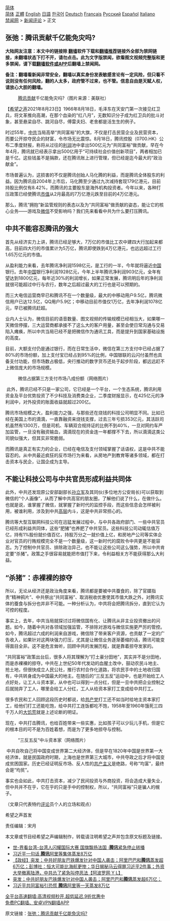  <!-- 面包屑导航 --> <div class="breadcrumb"><!-- GTranslate: https://gtranslate.io/ -->  <div class="switcher notranslate">  <div class="selected">  <a href="#" onclick="return false;"> 简体</a>  </div>  <div class="option">  <a href="https://www.bannedbook.org" onclick="doGTranslate('zh-CN|zh-CN');jQuery('div.switcher div.selected a').html(jQuery(this).html());return false;" title="简体中文" class="nturl selected"> 简体</a>  <a href="https://www.bannedbook.org/zh-tw/" onclick="doGTranslate('zh-CN|zh-TW');jQuery('div.switcher div.selected a').html(jQuery(this).html());return false;" title="繁體中文" class="nturl"> 正體</a>  <a href="https://www.bannedbook.org/en/" onclick="doGTranslate('zh-CN|en');jQuery('div.switcher div.selected a').html(jQuery(this).html());return false;" title="English" class="nturl"> English</a>  <a href="https://www.bannedbook.org/ja/" onclick="doGTranslate('zh-CN|ja');jQuery('div.switcher div.selected a').html(jQuery(this).html());return false;" title="日本語" class="nturl"> 日語</a>  <a href="https://www.bannedbook.org/ko/" onclick="doGTranslate('zh-CN|ko');jQuery('div.switcher div.selected a').html(jQuery(this).html());return false;" title="한국어" class="nturl"> 한국어</a>  <a href="https://www.bannedbook.org/de/" onclick="doGTranslate('zh-CN|de');jQuery('div.switcher div.selected a').html(jQuery(this).html());return false;" title="Deutsch" class="nturl"> Deutsch</a>  <a href="https://www.bannedbook.org/fr/" onclick="doGTranslate('zh-CN|fr');jQuery('div.switcher div.selected a').html(jQuery(this).html());return false;" title="Français" class="nturl"> Français</a>  <a href="https://www.bannedbook.org/ru/" onclick="doGTranslate('zh-CN|ru');jQuery('div.switcher div.selected a').html(jQuery(this).html());return false;" title="Русский" class="nturl"> Русский</a>  <a href="https://www.bannedbook.org/es/" onclick="doGTranslate('zh-CN|es');jQuery('div.switcher div.selected a').html(jQuery(this).html());return false;" title="Español" class="nturl"> Español</a>  <a href="https://www.bannedbook.org/it/" onclick="doGTranslate('zh-CN|it');jQuery('div.switcher div.selected a').html(jQuery(this).html());return false;" title="Italiano" class="nturl"> Italiano</a>  </div>  </div>      <div class='breadcrumb-sub'><!-- Breadcrumb NavXT 6.3.0 --> <a href="https://www.bannedbook.org/" class="home">禁闻网</a> &gt; <a href="https://www.bannedbook.org/bnews/comments/" class="category">新闻评论</a> &gt; 正文</div></div><h2>张弛：腾讯贡献千亿能免灾吗?</h2> <p class="notice"><b>大陆网友注意：本文中的链接除 <a href="https://github.com/bannedbook/fanqiang" >翻墙</a>软件下载和<a href="https://github.com/killgcd/justmysocks/blob/master/README.md">翻墙推荐</a>链接外全部为禁网链接，未翻墙状态下打不开，请勿点击。此为文字版禁闻，欲看图文视频完整版和更多禁闻，请下载<a href="https://github.com/bannedbook/fanqiang">翻墙软件或APP</a>后翻墙上禁闻网。</p><p>备注：翻墙看新闻非常安全，翻墙以真实身份发表敏感言论有一定风险，但只看不说则没有任何风险，翻的人太多，政府管不过来，也不管。信息自由是天赋人权，请放心大胆的翻墙。</b></p>  <div class="entry"> <figure> <p><figcaption><a href="https://www.bannedbook.org/bnews/tag/%e8%85%be%e8%ae%af/" class="st_tag internal_tag" rel="tag" title="标签 腾讯 下的日志">腾讯</a><a href="https://www.bannedbook.org/bnews/tag/%E8%B4%A1%E7%8C%AE/" class="st_tag internal_tag" rel="tag" title="标签 贡献 下的日志">贡献</a>千亿能免灾吗?（图片来源：美联社）</figcaption></figure> <p>【<span class='wp_keywordlink_affiliate'><a href="https://www.soundofhope.org" title="希望之声" target="_blank">希望之声</a></span>2021年8月23日】1966年8月18日，毛泽东在天安门第一次接见红卫兵，将文革推向高潮，在那个血染的“红八月”，无数知识分子成为红卫兵的批斗对象，甚至悬梁自尽、跳河自尽，傅雷夫妇、老舍都是活生生的例子。</p> <p>时过55年，<a href="https://www.bannedbook.org/bnews/tag/%e4%b8%ad%e5%85%b1/" class="st_tag internal_tag" rel="tag" title="标签 中共 下的日志">中共</a>当局高举“共同富裕”的大旗，不仅是打击民营企业及民营资本，而要公开掠夺民企的财富，令市场无比震惊。8月18日，腾讯控股（0700.HK）公布二季度财报，称将从过往的<a href="https://www.bannedbook.org/bnews/tag/%E5%88%A9%E6%B6%A6/" class="st_tag internal_tag" rel="tag" title="标签 利润 下的日志">利润</a>池中拿出500亿元为“共同富裕”做贡献，早在今年4月，腾讯就已经表示拿出500亿用于“可持续社会价值创新项目”，两者相加已是千亿。这些钱虽不是捐款，还在腾讯账上进行管理，但已经是迄今最大的“政治献金”。</p> <p>市场普遍认为，这损害的不仅是腾讯创始人马化腾的利益，而是腾讯全体股东的利益。因为腾讯自2004年上市后，马化腾至少通过九次减持套现179亿港元，目前持股比例仅有8.42%，而腾讯的主要股东是海外机构投资者。今年以来，各种打压政策已经使腾讯<a href="https://www.bannedbook.org/bnews/tag/%E5%B8%82%E5%80%BC/" class="st_tag internal_tag" rel="tag" title="标签 市值 下的日志">市值</a>从2月最高的7万亿港元跌至目前的4万亿港元。</p> <p>那么，腾讯“拥抱”新监管规则的表态以及为“共同富裕”做贡献的姿态，能让它的核心业务——游戏及<a href="https://www.bannedbook.org/bnews/tag/%e5%be%ae%e4%bf%a1/" class="st_tag internal_tag" rel="tag" title="标签 微信 下的日志">微信</a>不受影响吗？我们先来看看中共为什么要打压腾讯。</p> <h2>中共不能容忍腾讯的强大</h2> <p>首先从经济实力上讲，腾讯已经足够大，7万亿的市值比工农中建四大行加起来都高，目前四大行的市值累计为5万亿，腾讯即使跌到4万亿港元，也远远超过工行1.65万亿元的市值。</p> <p>从盈利能力来看，去年腾讯净利润1598亿元，是工行的一半，今年就将逼近<span class='wp_keywordlink_affiliate'><a href="https://www.bannedbook.org/" title="中国" target="_blank">中国</a></span>银行。去年<a href="https://www.bannedbook.org/bnews/tag/%E4%B8%AD%E5%9B%BD/" class="st_tag internal_tag" rel="tag" title="标签 中国 下的日志">中国</a>银行净利润1928亿元，今年上半年腾讯净利润903亿元，全年有望达到1800亿元，每年近30%的利润增长，如果正常发展，腾讯明后年的净利润就很可能超过中行与农行，数年之后超过最大的工行也是可以预期的。</p>  <p>而三大电信运营商早已和腾讯不在一个数量级，最大的中移动用户9.5亿，腾讯微信用户已达12.5亿，QQ用户5.9亿；中移动目前市值仅1万亿，去年净利润1078亿元，早已被腾讯赶超。</p> <p>业内人士认为，微信目前的语音数量、图文视频的传输规模已经相当大，如果哪一天微信停摆，三大运营商都承接不了这么大的客户用量，甚至会使日常沟通与交易陷入瘫痪，所以中共当局已经不是把微信作为通讯工具，而是提升到国家基础设施的高度。</p> <p>目前，大额支付仍是通过银行，而在日常生活中，微信在第三方支付中已经占据了80%的市场份额，加上支付宝已经占到95%的比例，中国银联的云闪付虽然也具备支付功能，但市场数占极低，央行推动的数字货币还处于起步阶段，都远远赶不上微信庞大的市场规模。</p> <figure><figcaption>微信占据第三方支付市场八成份额（网络图片）</figcaption></figure> <p> 此外，腾讯已经不只是一家公司，它已经是一个平台，一个生态系统，腾讯利用资金及平台优势投资了不少科技及消费类企业，二季度财报显示，在425亿元的净利润中，对外投资的账面收益就超过200亿。</p> <p>腾讯市场规模之大，盈利能力之强，与那些还在烧钱的科技公司明显不同。比如已经在美国上市的滴滴，一直靠融资来烧钱支撑，过去三年亏损353亿元，其活跃司机虽然有1300万，但是司机、车辆双合规持证的比例不到40%，一旦对网约车严加监管，一旦没有融资输血，滴滴现在的资金连一年都撑不下去，所以滴滴这类公司貌似强大，但其实非常脆弱。</p> <p>而腾讯是真正有实力的企业，已经在电信及支付领域掌握了话语权，这是中共不能容忍的。从中共最近疯狂的反市场行为来看，从房地产到教育等诸多领域，都在打击资本与民企，让国企成为主导。</p>  <h2>不能让科技公司与中共官员形成利益共同体</h2> <p>此外，中共还发现原公安部副部长<a href="https://www.bannedbook.org/bnews/tag/%e5%ad%99%e7%ab%8b%e5%86%9b/" class="st_tag internal_tag" rel="tag" title="标签 孙立军 下的日志">孙立军</a>及其同伙(多位地方公安局长)可以获取到微信的“个人画像”，从而了解中共高官的朋友圈，了解他们说了什么，在做什么。也就是说，谁掌握了微信，就掌握了新时代的监控手段，而这些信息会怎样被利用，被谁利用，涉及到中共<span class='wp_keywordlink_affiliate'><a href="https://www.bannedbook.org/bnews/ccpdope/" title="中共高层内幕" target="_blank">高层</a></span>内斗，这是中共非常担心的。</p> <p>腾讯等大型互联网科技公司在迅猛发展过程中，与中共各政府部门、一些中共官员已经形成利益共同体，这些“肥猪”也养肥了中共官员。这些科技公司动辄估值万亿，持有1%股份就价值百亿，持股万分之一就价值上亿，和房地产公司等实体企业对官员的行贿规模完全不是一个数量级，这一新时代的腐败令中共更是不能容忍。为了控制中共官员、排除政治异己，也不能让这些公司这么强势，所以中共肯定要“杀猪”。政策之手很容易就能把市值打下来，令利益相关方不能获得那么大利益。</p> <h2>“杀猪”：赤裸裸的掠夺</h2> <p>所以，无论从经济还是政治角度来看，腾讯都是要被中共蚕食的，除了官媒指责“精神鸦片”、中共祭出“共同富裕”、取消税收优惠使其市值大跌之外，对腾讯实体的蚕食与拆分也并非不可能。一种分析认为，中共将会把腾讯拆分，直到它认为可控的程度。</p> <p>事实上，去年，中共当局就探讨过将微信国有化、让腾讯从非主业投资撤出的问题。如今，随着中共对各领域加强监管，不排除对游戏与微信实施更严厉的管控。如今，腾讯超过六成的利润来自游戏，微信除了带来客户资源，也贡献了一定的广告收入，如果针对这两块强力打压，尤其是让微信业务逐渐萎缩的话，腾讯可能变得面目全非。这不是危言耸听，回顾中共的发展历程，就是靠着掠夺发家的。</p> <p>“共同富裕”政策出台后，很多人将其理解为“打土豪分田地”，其实并不是分田地，而是赤裸裸的掠夺。中共在上世纪50年代发动的血腥土改中，鼓动农民斗地主、抢土地，但很快成立人民公社，推行农村合作化道路，将农民手中的土地收归国有，中共转身成为中国最大的地主。在随后的“三反五反”运动中，也是开始给工人点好处，让工人斗资本家，从中也可以得到一点分红，但是一旦中共把企业控制之后就抛弃了工人，哪里会给工人分红，工人从给资本家打工变成给中共打工。</p> <p>很多农民和工人回顾这段历史时都说，给<a href="https://www.bannedbook.org/bnews/tag/%e5%85%b1%e4%ba%a7%e5%85%9a/" class="st_tag internal_tag" rel="tag" title="标签 共产党 下的日志">共产党</a>打工还不如当时给地主资本家打工，给他们打工还能吃饱，给中共打工连饭都吃不饱，1958年至1960年饿死三四千万人的<span class='wp_keywordlink'><a href="https://www.bannedbook.org/forum2/topic255.html" title="https://www.bannedbook.org/forum2/topic255.html" target="_blank">大饥荒</a></span>就是上述论断的明证。</p>  <p>现在，中共打击腾讯，也给百姓带来一些实惠，比如孩子可以少玩儿手机，但是它的根本目的可不是为百姓着想，而是为了更多地掠夺与控制。</p> <figure><figcaption>“三反五反“中斗资本家（网络图片）</figcaption></figure> <p> 中共自吹自己将中国变成世界第二大经济体，但是早在1820年中国是世界第一大经济体，就是民国政府时期，上海也是世界第三大城市，中共夺政之后才将中国变成贫困国家。历史已经证明反市场、反人性的<span class='wp_keywordlink'><a href="https://www.bannedbook.org/forum2/topic6177.html" title="《共产主义的终极目的》" target="_blank">共产主义</a></span>是绝路，号称“均富”，最终会是“均贫”。</p> <p>事实也会如此，中共打击资本，减少了民间投资与外商投资，将会造成大量失业，但中共并不在乎，它在乎的只是手中的控制权，所以，“共同富裕”只是骗人的幌子。</p> <p>（文章只代表特约<span class='wp_keywordlink_affiliate'><a href="https://www.bannedbook.org/bnews/comments/" title="新闻评论" target="_blank">评论</a></span>员个人的立场和观点）</p> <p>希望之声首发</p> <p>责任编辑：宋月</p>  <p>本文章或节目经希望之声编辑制作，转载请注明希望之声并包含原文标题及链接。 </p> <ul class='op-related-articles' title='相关阅读'> <li><a href='https://www.bannedbook.org/bnews/taiwannews/20210823/1611654.html' target='_blank'>世-界看台湾-台湾人闪耀国际大赛 国旗飘扬法国 ;<b>腾讯</b>紧急停止转播</a></li> <li><a href='https://www.bannedbook.org/bnews/comments/20210822/1611036.html' target='_blank'>习近平一句话 <b>腾讯</b>阿里等集体蒸发8万亿</a></li> <li><a href='https://www.bannedbook.org/bnews/bannedvideo/20210821/1610672.html' target='_blank'>【政经】突发；中共好朋友巴铁爆发针对中国人袭击；阿里巴巴和<b>腾讯</b>蒸发超6万亿；彭博社：恒大可能比海航更惨；华日揭秘马云得罪习近平2件事；外资大举撤离陆港，中共怂了紧急叫停恶法【阿波罗网 Y L】</a></li> <li><a href='https://www.bannedbook.org/bnews/topimagenews/20210821/1610671.html' target='_blank'>突发；中共好朋友巴铁爆发针对中国人袭击；阿里巴巴和<b>腾讯</b>蒸发超6万亿；</a></li> <li><a href='https://www.bannedbook.org/bnews/bannedvideo/20210821/1610646.html' target='_blank'>习近平共同富裕引恐慌 <b>腾讯</b>阿里等一天蒸发8万亿</a></li> </ul> <p class="texttj"> <a href="https://github.com/bannedbook/fanqiang/wiki/V2ray%E6%9C%BA%E5%9C%BA" target="_blank">全平台高速翻墙:高清视频秒开,超低延迟,9折优惠中</a><br/> <a href="https://github.com/bannedbook/fanqiang/wiki/%E7%A6%81%E9%97%BB%E7%BD%91%E5%AE%89%E5%8D%93%E7%BF%BB%E5%A2%99%E6%96%B0%E9%97%BBAPP" target="_blank">免费PC翻墙、安卓VPN翻墙APP</a></p><p>原文链接：<a class="src_link"  href="https://www.soundofhope.org/post/538124" target="_blank">张弛：腾讯贡献千亿能免灾吗?</a></p><a name='sharetosocial'></a>  <div style="margin-bottom:5px;padding-bottom:5px;clear:both"> <div id="archive-pix-1" class="banner-ads"> <!-- AuctionX Display platform tag START --> <div id="26318x728x90x621x_ADSLOT2" clicktrack="%%CLICK_URL_ESC%%"></div> <!-- AuctionX Display platform tag END --> </div> <div id="archive-pix-2" class="banner-ads"> <!-- AuctionX Display platform tag START --> <div id="26315x300x250x621x_ADSLOT2" clicktrack="%%CLICK_URL_ESC%%"></div> <!-- AuctionX Display platform tag END --> </div> </div>  <div id="archive-pix-1" class="banner-ads"> <!-- AuctionX Display platform tag START --> <div id="26318x728x90x621x_ADSLOT3" clicktrack="%%CLICK_URL_ESC%%"></div> <!-- AuctionX Display platform tag END --> </div> </div><!--END ENTRY--> 